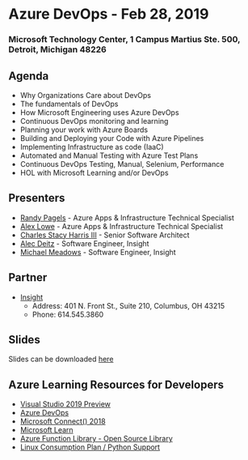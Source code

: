 # Azure DevOps - Feb 28, 2019
### Microsoft Technology Center, 1 Campus Martius Ste. 500, Detroit, Michigan 48226

## Agenda

- Why Organizations Care about DevOps
- The fundamentals of DevOps
- How Microsoft Engineering uses Azure DevOps
- Continuous DevOps monitoring and learning
- Planning your work with Azure Boards
- Building and Deploying your Code with Azure Pipelines
- Implementing Infrastructure as code (IaaC)
- Automated and Manual Testing with Azure Test Plans
- Continuous DevOps Testing, Manual, Selenium, Performance
- HOL with Microsoft Learning and/or DevOps

## Presenters

- [Randy Pagels](https://www.linkedin.com/in/randy-pagels/) - Azure Apps & Infrastructure Technical Specialist
- [Alex Lowe](https://www.linkedin.com/in/alexclowe/) - Azure Apps & Infrastructure Technical Specialist
- [Charles Stacy Harris III](https://www.linkedin.com/in/charlesstacyharrisiii/) - Senior Software Architect
- [Alec Deitz](#/) - Software Engineer, Insight
- [Michael Meadows](https://www.linkedin.com/in/zachary-schroeder-141509a1) - Software Engineer, Insight

## Partner

- [Insight](https://www.insight.com/en_US/home.html)
    - Address: 401 N. Front St., Suite 210, Columbus, OH 43215
    - Phone: 614.545.3860

## Slides

Slides can be downloaded [here](https://github.com/MTCDetroit/Academy-Events/tree/master/Track%20-%20App%20Dev/2019.1.30%20-%20Azure%20Dev%20Day/Slides)

## Azure Learning Resources for Developers

- [Visual Studio 2019 Preview](http://aka.ms/vs-preview)
- [Azure DevOps](https://azure.microsoft.com/en-us/services/devops/?nav=min)
- [Microsoft Connect() 2018](https://www.microsoft.com/en-us/connectevent/)
- [Microsoft Learn](https://docs.microsoft.com/en-us/learn/)
- [Azure Function Library - Open Source Library](https://serverlesslibrary.net/)
- [Linux Consumption Plan / Python Support](https://azure.microsoft.com/en-us/blog/azure-functions-gets-better-for-python-and-javascript-developers/)